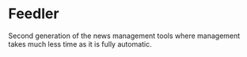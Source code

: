 Feedler
==========
Second generation of the news management tools where management takes much less time as it is fully automatic.
